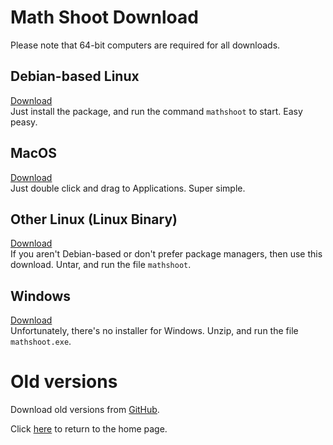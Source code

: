 # Math Shoot Download
Please note that 64-bit computers are required for all downloads.
## Debian-based Linux
[Download](https://github.com/thecoder08/math-shoot-native/releases/download/v1.0.1/math-shoot-native_1.0.1_debian.deb)  
Just install the package, and run the command `mathshoot` to start. Easy peasy.
## MacOS
[Download](https://github.com/thecoder08/math-shoot-native/releases/download/v1.0.1/math-shoot-native_1.0.1_osx.dmg)  
Just double click and drag to Applications. Super simple.
## Other Linux (Linux Binary)
[Download](https://github.com/thecoder08/math-shoot-native/releases/download/v1.0.1/math-shoot-native_1.0.1_linux.tar.gz)  
If you aren't Debian-based or don't prefer package managers, then use this download. Untar, and run the file `mathshoot`.
## Windows
[Download](https://github.com/thecoder08/math-shoot-native/releases/download/v1.0.1/math-shoot-native_1.0.1_win.zip)  
Unfortunately, there's no installer for Windows. Unzip, and run the file `mathshoot.exe`.

# Old versions
Download old versions from [GitHub](https://github.com/thecoder08/math-shoot-native/releases).

Click [here](/) to return to the home page.

<title>Math Shoot Download</title>

